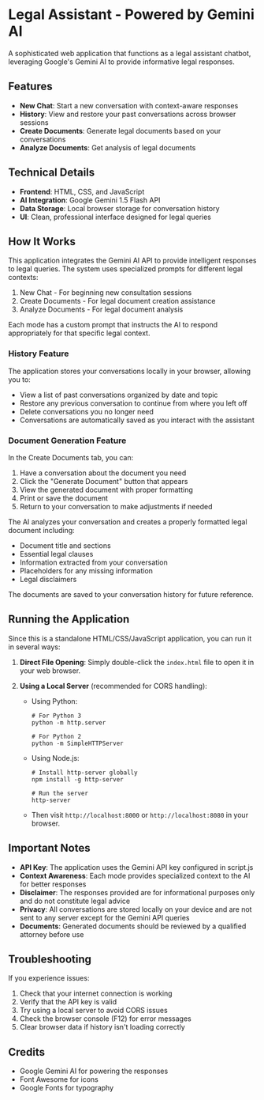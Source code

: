 # Legal Assistant - Powered by Gemini AI

A sophisticated web application that functions as a legal assistant chatbot, leveraging Google's Gemini AI to provide informative legal responses.

## Features

- **New Chat**: Start a new conversation with context-aware responses
- **History**: View and restore your past conversations across browser sessions
- **Create Documents**: Generate legal documents based on your conversations
- **Analyze Documents**: Get analysis of legal documents

## Technical Details

- **Frontend**: HTML, CSS, and JavaScript
- **AI Integration**: Google Gemini 1.5 Flash API
- **Data Storage**: Local browser storage for conversation history
- **UI**: Clean, professional interface designed for legal queries

## How It Works

This application integrates the Gemini AI API to provide intelligent responses to legal queries. The system uses specialized prompts for different legal contexts:

1. New Chat - For beginning new consultation sessions
2. Create Documents - For legal document creation assistance
3. Analyze Documents - For legal document analysis

Each mode has a custom prompt that instructs the AI to respond appropriately for that specific legal context.

### History Feature

The application stores your conversations locally in your browser, allowing you to:
- View a list of past conversations organized by date and topic
- Restore any previous conversation to continue from where you left off
- Delete conversations you no longer need
- Conversations are automatically saved as you interact with the assistant

### Document Generation Feature

In the Create Documents tab, you can:
1. Have a conversation about the document you need
2. Click the "Generate Document" button that appears
3. View the generated document with proper formatting
4. Print or save the document
5. Return to your conversation to make adjustments if needed

The AI analyzes your conversation and creates a properly formatted legal document including:
- Document title and sections
- Essential legal clauses
- Information extracted from your conversation
- Placeholders for any missing information
- Legal disclaimers

The documents are saved to your conversation history for future reference.

## Running the Application

Since this is a standalone HTML/CSS/JavaScript application, you can run it in several ways:

1. **Direct File Opening**: Simply double-click the `index.html` file to open it in your web browser.

2. **Using a Local Server** (recommended for CORS handling):
   - Using Python:
     ```
     # For Python 3
     python -m http.server
     
     # For Python 2
     python -m SimpleHTTPServer
     ```
   - Using Node.js:
     ```
     # Install http-server globally
     npm install -g http-server
     
     # Run the server
     http-server
     ```
   - Then visit `http://localhost:8000` or `http://localhost:8080` in your browser.

## Important Notes

- **API Key**: The application uses the Gemini API key configured in script.js
- **Context Awareness**: Each mode provides specialized context to the AI for better responses
- **Disclaimer**: The responses provided are for informational purposes only and do not constitute legal advice
- **Privacy**: All conversations are stored locally on your device and are not sent to any server except for the Gemini API queries
- **Documents**: Generated documents should be reviewed by a qualified attorney before use

## Troubleshooting

If you experience issues:

1. Check that your internet connection is working
2. Verify that the API key is valid
3. Try using a local server to avoid CORS issues
4. Check the browser console (F12) for error messages
5. Clear browser data if history isn't loading correctly

## Credits

- Google Gemini AI for powering the responses
- Font Awesome for icons
- Google Fonts for typography 